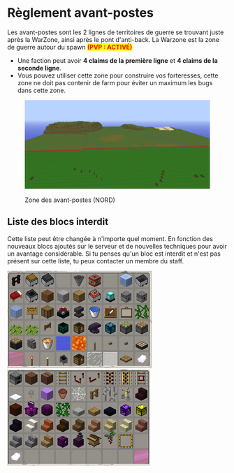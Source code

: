 # Règlement avant-postes

Les avant-postes sont les 2 lignes de territoires de guerre se trouvant juste après la WarZone, ainsi après le pont d'anti-back. La Warzone est la zone de guerre autour du spawn <mark style="color:red;">**(PVP : ACTIVÉ)**</mark>

* Une faction peut avoir **4 claims de la première ligne** et **4 claims de la seconde ligne**.
* Vous pouvez utiliser cette zone pour construire vos forteresses, cette zone ne doit pas contenir de farm pour éviter un maximum les bugs dans cette zone.&#x20;

<figure><img src="../../.gitbook/assets/image (14).png" alt=""><figcaption><p>Zone des avant-postes (NORD)</p></figcaption></figure>



## Liste **des blocs interdit**

Cette liste peut être changée à n'importe quel moment. En fonction des nouveaux blocs ajoutés sur le serveur et de nouvelles techniques pour avoir un avantage considérable. Si tu penses qu'un bloc est interdit et n'est pas présent sur cette liste, tu peux contacter un membre du staff.

![](<../../.gitbook/assets/image (10) (1).png>)![](<../../.gitbook/assets/image (3).png>)



